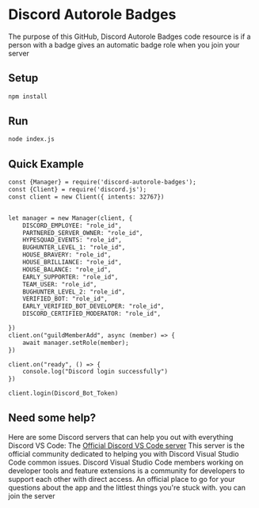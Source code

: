 # Discord Autorole Badges

The purpose of this GitHub, Discord Autorole Badges code resource is if a person with a badge gives an automatic badge role when you join your server

## Setup
```md
npm install
```

## Run
```md
node index.js
```

## Quick Example
```md
const {Manager} = require('discord-autorole-badges');
const {Client} = require('discord.js');
const client = new Client({ intents: 32767})


let manager = new Manager(client, {
    DISCORD_EMPLOYEE: "role_id",
    PARTNERED_SERVER_OWNER: "role_id",
    HYPESQUAD_EVENTS: "role_id",
    BUGHUNTER_LEVEL_1: "role_id",
    HOUSE_BRAVERY: "role_id",
    HOUSE_BRILLIANCE: "role_id",
    HOUSE_BALANCE: "role_id",
    EARLY_SUPPORTER: "role_id",
    TEAM_USER: "role_id",
    BUGHUNTER_LEVEL_2: "role_id",
    VERIFIED_BOT: "role_id",
    EARLY_VERIFIED_BOT_DEVELOPER: "role_id",
    DISCORD_CERTIFIED_MODERATOR: "role_id",

})
client.on("guildMemberAdd", async (member) => {
    await manager.setRole(member);
})

client.on("ready", () => {
    console.log("Discord login successfully")
})

client.login(Discord_Bot_Token)

```

## Need some help?
Here are some Discord servers that can help you out with everything Discord VS Code:
The [Official Discord VS Code server](https://discord.gg/EjcZJedsMe) This server is the official community dedicated to helping you with Discord Visual Studio Code common issues. Discord Visual Studio Code members working on developer tools and feature extensions is a community for developers to support each other with direct access. An official place to go for your questions about the app and the littlest things you're stuck with. you can join the server



